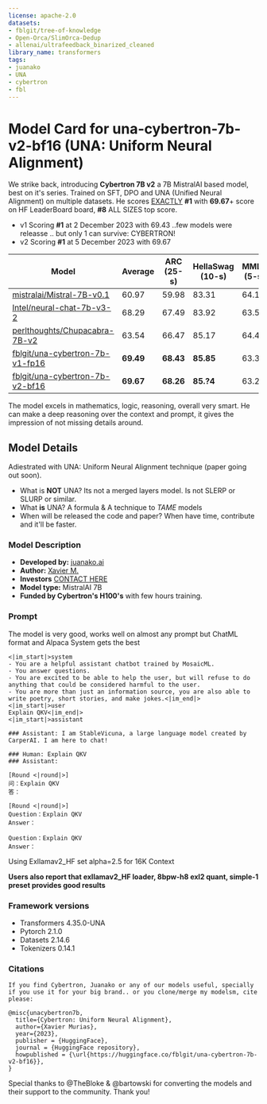 ```yaml
---
license: apache-2.0
datasets:
- fblgit/tree-of-knowledge
- Open-Orca/SlimOrca-Dedup
- allenai/ultrafeedback_binarized_cleaned
library_name: transformers
tags:
- juanako
- UNA
- cybertron
- fbl
---
```


# Model Card for una-cybertron-7b-v2-bf16 (UNA: Uniform Neural Alignment)

We strike back, introducing **Cybertron 7B v2** a 7B MistralAI based model, best on it's series. Trained on SFT, DPO and UNA (Unified Neural Alignment) on multiple datasets.
He scores [EXACTLY](https://huggingface.co/datasets/open-llm-leaderboard/details_fblgit__una-cybertron-7b-v2-bf16)  **#1** with **69.67**+ score on HF LeaderBoard board, **#8** ALL SIZES top score.

* v1 Scoring **#1** at 2 December 2023 with 69.43 ..few models were releasse .. but only 1 can survive: CYBERTRON!
* v2 Scoring **#1** at 5 December 2023 with 69.67

  
| Model | Average | ARC (25-s) | HellaSwag (10-s) | MMLU (5-s) | TruthfulQA (MC) (0-s) | Winogrande (5-s) | GSM8K (5-s) |
| --- | --- | --- | --- | --- | --- | --- | --- |
| [mistralai/Mistral-7B-v0.1](https://huggingface.co/mistralai/Mistral-7B-v0.1) | 60.97 | 59.98  | 83.31  | 64.16  | 42.15 | 78.37 | 37.83 |
| [Intel/neural-chat-7b-v3-2](https://huggingface.co/Intel/neural-chat-7b-v3-2) | 68.29 | 67.49  | 83.92  | 63.55  | 59.68 | 79.95 | 55.12 |
| [perlthoughts/Chupacabra-7B-v2](https://huggingface.co/perlthoughts/Chupacabra-7B-v2) | 63.54 | 66.47 | 85.17 | 64.49  | 57.6 | 79.16 | 28.35 |
| [fblgit/una-cybertron-7b-v1-fp16](https://huggingface.co/fblgit/una-cybertron-7b-v1-fp16) | **69.49** | **68.43** | **85.85** | 63.34  | **63.28** | **80.90** | **55.12** |
| [fblgit/una-cybertron-7b-v2-bf16](https://huggingface.co/fblgit/una-cybertron-7b-v2-bf16) | **69.67** | **68.26** | **85.?4** | 63.23  | **64.63** | **81.37** | **55.04** |

The model excels in mathematics, logic, reasoning, overall very smart. He can make a deep reasoning over the context and prompt, it gives the impression of not missing details around.


## Model Details

Adiestrated with UNA: Uniform Neural Alignment technique (paper going out soon). 
* What is **NOT** UNA? Its not a merged layers model. Is not SLERP or SLURP or similar.
* What **is** UNA? A formula & A technique to *TAME* models
* When will be released the code and paper? When have time, contribute and it'll be faster.

### Model Description

- **Developed by:** [juanako.ai](https://juanako.ai)
- **Author:** [Xavier M.](xavi@juanako.ai)
- **Investors** [CONTACT HERE](billing@juanako.ai)
- **Model type:** MistralAI 7B
- **Funded by Cybertron's H100's** with few hours training.

### Prompt
The model is very good, works well on almost any prompt but ChatML format and Alpaca System gets the best
```
<|im_start|>system
- You are a helpful assistant chatbot trained by MosaicML.
- You answer questions.
- You are excited to be able to help the user, but will refuse to do anything that could be considered harmful to the user.
- You are more than just an information source, you are also able to write poetry, short stories, and make jokes.<|im_end|>
<|im_start|>user
Explain QKV<|im_end|>
<|im_start|>assistant
```
```
### Assistant: I am StableVicuna, a large language model created by CarperAI. I am here to chat!

### Human: Explain QKV
### Assistant:
```
```
[Round <|round|>]
问：Explain QKV
答：
```
```
[Round <|round|>]
Question：Explain QKV
Answer：
```
```
Question：Explain QKV
Answer：
```
Using Exllamav2_HF set alpha=2.5 for 16K Context

**Users also report that exllamav2_HF loader, 8bpw-h8 exl2 quant, simple-1 preset provides good results**


### Framework versions

- Transformers 4.35.0-UNA
- Pytorch 2.1.0
- Datasets 2.14.6
- Tokenizers 0.14.1

### Citations
    If you find Cybertron, Juanako or any of our models useful, specially if you use it for your big brand.. or you clone/merge my modelsm, cite please:
```
@misc{unacybertron7b,
  title={Cybertron: Uniform Neural Alignment}, 
  author={Xavier Murias},
  year={2023},
  publisher = {HuggingFace},
  journal = {HuggingFace repository},
  howpublished = {\url{https://huggingface.co/fblgit/una-cybertron-7b-v2-bf16}},
}
```

Special thanks to @TheBloke & @bartowski for converting the models and their support to the community. Thank you!